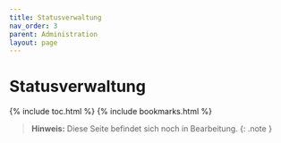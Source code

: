 ```yaml
---
title: Statusverwaltung
nav_order: 3
parent: Administration
layout: page
---
```


# Statusverwaltung
{% include toc.html %}
{% include bookmarks.html %}

> **Hinweis:** Diese Seite befindet sich noch in Bearbeitung.
{: .note }
